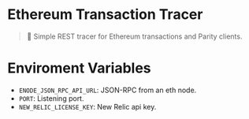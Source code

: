 # Ethereum Transaction Tracer

> 🐾 Simple REST tracer for Ethereum transactions and Parity clients.

# Enviroment Variables

- `ENODE_JSON_RPC_API_URL`: JSON-RPC from an eth node.
- `PORT`: Listening port.
- `NEW_RELIC_LICENSE_KEY`: New Relic api key.
